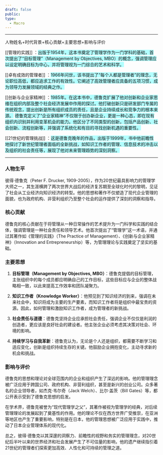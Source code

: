 ```yaml
---
draft: false
public: 
type:
  - Macro
---
```

---

人物姓名+时代背景+核心贡献+主要思想+影响与评价

[[管理的实践]] ：<span style="background:#b1ffff">出版于1954年，这本书奠定了管理学作为一门学科的基础，首次提出了“目标管理”（Management by Objectives, MBO）的概念，强调管理应以设定明确目标为中心，并将管理视为一门综合的艺术和科学。</span>

[[卓有成效的管理者]] ：<span style="background:#b1ffff">1966年问世，该书提出了“每个人都是管理者”的理念，无论职位高低，都应追求工作的有效性。它阐述了高效管理者应具备的五项习惯，成为领导力发展领域的经典之作。</span>

[[创新与企业家精神]] ：<span style="background:#b1ffff">1985年。在这本书中，德鲁克扩展了他对创新和企业家思维在组织内部及整个社会经济发展中作用的探讨。他打破创新只是研发部门专属的传统观念，提出创新是所有组织成员的责任，且是企业持续成长和竞争力的根本来源。</span>
<span style="background:#b1ffff">德鲁克定义了“企业家精神”不仅限于创办新企业，更是一种心态，即在现有组织内识别并利用变革机会的能力。他区分了不同类型的创新，包括产品创新、社会创新、流程创新等，并强调了系统化和有目的寻找创新机遇的重要性。</span>

[[21世纪的管理挑战]] ：<span style="background:#b1ffff">这是德鲁克晚年的作品，出版于1999年，书中他前瞻性地探讨了新世纪管理者面临的全新挑战，如知识工作者的管理、信息技术的冲击以及组织的社会责任等，展现了他对未来管理趋势的深刻洞察。</span>

---

### 人物生平

彼得·德鲁克（Peter F. Drucker, 1909-2005），作为20世纪最具影响力的管理学大师之一，其生涯横跨了两次世界大战后的经济复苏期至全球化时代的黎明，见证了社会从工业经济向知识经济的转型。他的思想和著作不仅塑造了现代企业管理的面貌，也为政府机构、非营利组织乃至整个社会的运作提供了深刻的洞察和指导。

### 核心贡献

德鲁克的核心贡献在于将管理从一种日常操作的艺术提升为一门科学和实践的结合体，强调管理是一种社会责任和领导艺术。他首次提出了“管理学”这一术语，并通过其著作如《管理的实践》（The Practice of Management）、《创新与企业家精神》（Innovation and Entrepreneurship）等，为管理理论与实践奠定了坚实的基础。

### 主要思想

1. **目标管理（Management by Objectives, MBO）**：德鲁克提倡的目标管理，主张组织中的每个成员都应明确自己的工作目标，这些目标应与企业的整体战略相一致，以此来提高工作效率和团队凝聚力。
    
2. **知识工作者（Knowledge Worker）**：他预见到了知识经济的到来，强调在未来社会中，知识将成为主要的生产要素，而知识工作者将是组织中最宝贵的资源。因此，如何管理和激励知识工作者，成为管理者的新挑战。
    
3. **社会责任与道德**：德鲁克坚持企业应承担社会责任，强调企业不仅仅是利润的创造者，更应该是良好社会的建设者。他主张企业必须考虑其决策对社会、环境的影响。
    
4. **持续学习与自我革新**：德鲁克认为，无论是个人还是组织，都需要不断学习和适应变化，创新是组织持续生存的关键。他鼓励企业拥抱变化，主动寻求新的机会和挑战。
    

### 影响与评价

德鲁克的思想和理论对全球范围内的企业和组织产生了深远的影响。他的管理理念被广泛应用于跨国公司、政府机构、非营利组织，甚至是新兴的创业公司。众多著名的企业领导者，如杰克·韦尔奇（Jack Welch）、比尔·盖茨（Bill Gates）等，都公开表示受到了德鲁克思想的启发。

在学术界，德鲁克被誉为“现代管理学之父”，其著作被视为管理学的经典，对后续管理理论的发展起到了奠基性的作用。他的理论不仅在西方世界广受推崇，在亚洲等地区也产生了重要影响，特别是在日本，他的管理思想被广泛应用于实践中，推动了日本企业管理体系的现代化。

总之，彼得·德鲁克以其深邃的洞察力、前瞻性的视野和务实的管理理念，对20世纪后半叶以来的世界经济和社会发展产生了不可估量的影响，他的遗产继续指引着21世纪的管理者们探索更加高效、人性化和可持续的管理之道。